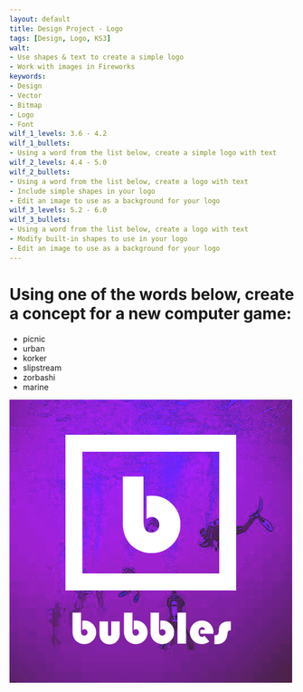 ```yaml
---
layout: default
title: Design Project - Logo
tags: [Design, Logo, KS3]
walt:
- Use shapes & text to create a simple logo
- Work with images in Fireworks
keywords:
- Design
- Vector
- Bitmap
- Logo
- Font
wilf_1_levels: 3.6 - 4.2
wilf_1_bullets:
- Using a word from the list below, create a simple logo with text
wilf_2_levels: 4.4 - 5.0
wilf_2_bullets:
- Using a word from the list below, create a logo with text
- Include simple shapes in your logo
- Edit an image to use as a background for your logo
wilf_3_levels: 5.2 - 6.0
wilf_3_bullets:
- Using a word from the list below, create a logo with text
- Modify built-in shapes to use in your logo
- Edit an image to use as a background for your logo
---
```


# Using one of the words below, create a concept for a new computer game:

* picnic
* urban
* korker
* slipstream
* zorbashi
* marine

![Bubbles](/resources/images/bubbles.png)